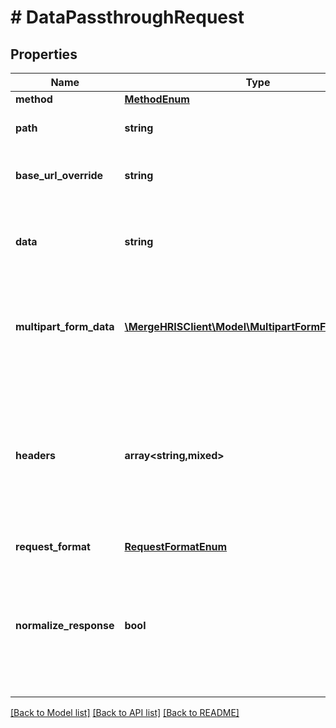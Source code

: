 # # DataPassthroughRequest

## Properties

Name | Type | Description | Notes
------------ | ------------- | ------------- | -------------
**method** | [**MethodEnum**](MethodEnum.md) |  |
**path** | **string** | The path of the request in the third party&#39;s platform. |
**base_url_override** | **string** | An optional override of the third party&#39;s base url for the request. | [optional]
**data** | **string** | The data with the request. You must include a &#x60;request_format&#x60; parameter matching the data&#39;s format | [optional]
**multipart_form_data** | [**\MergeHRISClient\Model\MultipartFormFieldRequest[]**](MultipartFormFieldRequest.md) | Pass an array of &#x60;MultipartFormField&#x60; objects in here instead of using the &#x60;data&#x60; param if &#x60;request_format&#x60; is set to &#x60;MULTIPART&#x60;. | [optional]
**headers** | **array<string,mixed>** | The headers to use for the request (Merge will handle the account&#39;s authorization headers). &#x60;Content-Type&#x60; header is required for passthrough. Choose content type corresponding to expected format of receiving server. | [optional]
**request_format** | [**RequestFormatEnum**](RequestFormatEnum.md) |  | [optional]
**normalize_response** | **bool** | Optional. If true, the response will always be an object of the form &#x60;{\&quot;type\&quot;: T, \&quot;value\&quot;: ...}&#x60; where &#x60;T&#x60; will be one of &#x60;string, boolean, number, null, array, object&#x60;. | [optional]

[[Back to Model list]](../../README.md#models) [[Back to API list]](../../README.md#endpoints) [[Back to README]](../../README.md)
